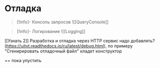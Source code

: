 # Отладка

>[!info]- Консоль запросов
> ![[QueryConsole]]

>[!info]- Логирование
> ![[Logging]]

[[Узнать 2]]
Разработка и отладка через HTTP сервис надо добавлять? (https://uitxt.readthedocs.io/ru/latest/debug.html), по примеру "Сгенирировать отладочный файл" кладет конструктор

==
пока упустить
